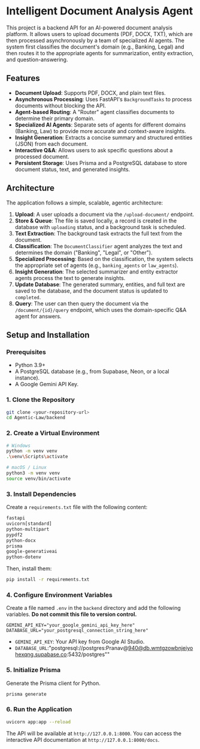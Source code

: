 # Intelligent Document Analysis Agent

This project is a backend API for an AI-powered document analysis platform. It allows users to upload documents (PDF, DOCX, TXT), which are then processed asynchronously by a team of specialized AI agents. The system first classifies the document's domain (e.g., Banking, Legal) and then routes it to the appropriate agents for summarization, entity extraction, and question-answering.

## Features

- **Document Upload**: Supports PDF, DOCX, and plain text files.
- **Asynchronous Processing**: Uses FastAPI's `BackgroundTasks` to process documents without blocking the API.
- **Agent-based Routing**: A "Router" agent classifies documents to determine their primary domain.
- **Specialized AI Agents**: Separate sets of agents for different domains (Banking, Law) to provide more accurate and context-aware insights.
- **Insight Generation**: Extracts a concise summary and structured entities (JSON) from each document.
- **Interactive Q&A**: Allows users to ask specific questions about a processed document.
- **Persistent Storage**: Uses Prisma and a PostgreSQL database to store document status, text, and generated insights.

## Architecture

The application follows a simple, scalable, agentic architecture:

1.  **Upload**: A user uploads a document via the `/upload-document/` endpoint.
2.  **Store & Queue**: The file is saved locally, a record is created in the database with `uploading` status, and a background task is scheduled.
3.  **Text Extraction**: The background task extracts the full text from the document.
4.  **Classification**: The `DocumentClassifier` agent analyzes the text and determines the domain ("Banking", "Legal", or "Other").
5.  **Specialized Processing**: Based on the classification, the system selects the appropriate set of agents (e.g., `banking_agents` or `law_agents`).
6.  **Insight Generation**: The selected summarizer and entity extractor agents process the text to generate insights.
7.  **Update Database**: The generated summary, entities, and full text are saved to the database, and the document status is updated to `completed`.
8.  **Query**: The user can then query the document via the `/document/{id}/query` endpoint, which uses the domain-specific Q&A agent for answers.

## Setup and Installation

### Prerequisites

- Python 3.9+
- A PostgreSQL database (e.g., from Supabase, Neon, or a local instance).
- A Google Gemini API Key.

### 1. Clone the Repository

```bash
git clone <your-repository-url>
cd Agentic-Law/backend
```

### 2. Create a Virtual Environment

```bash
# Windows
python -m venv venv
.\venv\Scripts\activate

# macOS / Linux
python3 -m venv venv
source venv/bin/activate
```

### 3. Install Dependencies

Create a `requirements.txt` file with the following content:

```txt
fastapi
uvicorn[standard]
python-multipart
pypdf2
python-docx
prisma
google-generativeai
python-dotenv
```

Then, install them:

```bash
pip install -r requirements.txt
```

### 4. Configure Environment Variables

Create a file named `.env` in the `backend` directory and add the following variables. **Do not commit this file to version control.**

```properties
GEMINI_API_KEY="your_google_gemini_api_key_here"
DATABASE_URL="your_postgresql_connection_string_here"
```

- `GEMINI_API_KEY`: Your API key from Google AI Studio.
- `DATABASE_URL`:"postgresql://postgres:Pranav@940@db.wmtgzowbnjeiyohexqng.supabase.co:5432/postgres""
### 5. Initialize Prisma

Generate the Prisma client for Python.

```bash
prisma generate
```

### 6. Run the Application

```bash
uvicorn app:app --reload
```

The API will be available at `http://127.0.0.1:8000`. You can access the interactive API documentation at `http://127.0.0.1:8000/docs`.